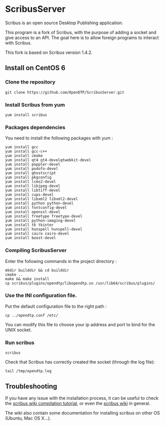ScribusServer
=============

Scribus is an open source Desktop Publishing application.

This program is a fork of Scribus, with the purpose of adding a socket and give access to an API.
The goal here is to allow foreign programs to interact with Scribus.

This fork is based on Scribus version 1.4.2.

Install on CentOS 6
-------------

### Clone the repository

<p><code>git clone https://github.com/OpenDTP/ScribusServer.git</code></p>

### Install Scribus from yum

<p><code>yum install scribus</code></p>

### Packages dependencies

You need to install the following packages with yum :

<pre><code>yum install gcc
yum install gcc-c++
yum install cmake
yum install qt4 qt4-develqtwebkit-devel
yum install poppler-devel
yum install podofo-devel
yum install ghostscript
yum install pkgconfig
yum install lcms2-devel
yum install libjpeg-devel
yum install libtiff-devel
yum install cups-devel
yum install libxml2 libxml2-devel
yum install python python-devel
yum install fontconfig-devel
yum install openssl-devel
yum install freetype freetype-devel
yum install python-imaging-devel
yum install tk tkinter
yum install hunspell hunspell-devel
yum install cairo cairo-devel
yum install boost-devel
</code></pre>

### Compiling ScribusServer

Enter the following commands in the project directory :

<pre><code>mkdir builddir && cd builddir
cmake ..
make && make install
cp scribus/plugins/opendtp/libopendtp.so /usr/lib64/scribus/plugins/
</code></pre>

### Use the INI configuration file.

Put the default configuration file to the right path :
<p><code>cp ../opendtp.conf /etc/</code></p>

You can modify this file to choose your ip address and port to bind for the UNIX socket.

### Run scribus
<p><code>scribus</code></p>

Check that Scribus has correctly created the socket (through the log file):
<p><code>tail /tmp/opendtp.log</code></p>

Troubleshooting
-------------

If you have any issue with the installation process, it can be useful to check the [scribus wiki compilation tutorial](http://wiki.scribus.net/canvas/Official:Compile_with_CMake), or even the [scribus wiki](http://wiki.scribus.net/canvas/Scribus) in general.

The wiki also contain some documentation for installing scribus on other OS (Ubuntu, Mac OS X...).

